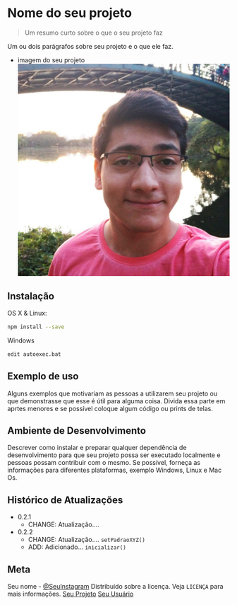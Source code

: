 # Nome do seu projeto
> Um resumo curto sobre o que o seu projeto faz

Um ou dois parágrafos sobre seu projeto e o que ele faz.

 * imagem do seu projeto
![](guilinares.jpg)

## Instalação

OS X & Linux: 

```sh
npm install --save
```

Windows

```sh
edit autoexec.bat
```

## Exemplo de uso

Alguns exemplos que motivariam as pessoas a utilizarem seu projeto ou que demonstrasse que esse é útil para alguma coisa. Divida essa parte em aprtes menores e se possível coloque algum código ou prints de telas.

## Ambiente de Desenvolvimento

Descrever como instalar e preparar qualquer dependência de desenvolvimento para que seu projeto possa ser executado localmente e pessoas possam contribuir com o mesmo.
Se possível, forneça as informações para diferentes plataformas, exemplo Windows, Linux e Mac Os.

## Histórico de Atualizações

* 0.2.1
    * CHANGE: Atualização....
* 0.2.2
    * CHANGE: Atualização.... `setPadraoXYZ()`
    * ADD: Adicionado... `inicializar()`


## Meta

Seu nome - [@SeuInstagram](https://www.instagram.com/gui_linares/)
Distribuído sobre a licença. Veja ``LICENÇA`` para mais informações.
[Seu Projeto](https://github.com/guilinares/markdown-demo "https://github.com/guilinares/markdown-demo")
[Seu Usuário](https://github.com/guilinares "https://github.com/guilinares")